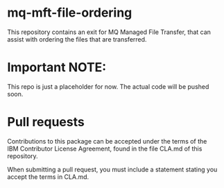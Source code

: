 mq-mft-file-ordering
====================
This repository contains an exit for MQ Managed File Transfer, that
can assist with ordering the files that are transferred.

Important NOTE: 
==============
This repo is just a placeholder for now. The actual code will be pushed soon.


Pull requests                                                                                           
=============                                                                                           
Contributions to this package can be accepted under the terms of the                                    
IBM Contributor License Agreement, found in the file CLA.md of this repository.                         
                                                                                                        
When submitting a pull request, you must include a statement stating you accept the terms in CLA.md.    

